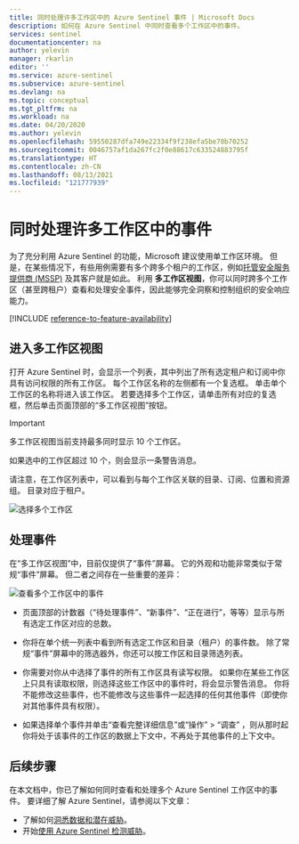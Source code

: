 ```yaml
---
title: 同时处理许多工作区中的 Azure Sentinel 事件 | Microsoft Docs
description: 如何在 Azure Sentinel 中同时查看多个工作区中的事件。
services: sentinel
documentationcenter: na
author: yelevin
manager: rkarlin
editor: ''
ms.service: azure-sentinel
ms.subservice: azure-sentinel
ms.devlang: na
ms.topic: conceptual
ms.tgt_pltfrm: na
ms.workload: na
ms.date: 04/20/2020
ms.author: yelevin
ms.openlocfilehash: 59550287dfa749e22334f9f238efa5be70b70252
ms.sourcegitcommit: 0046757af1da267fc2f0e88617c633524883795f
ms.translationtype: HT
ms.contentlocale: zh-CN
ms.lasthandoff: 08/13/2021
ms.locfileid: "121777939"
---
```

# <a name="work-with-incidents-in-many-workspaces-at-once"></a>同时处理许多工作区中的事件 

 为了充分利用 Azure Sentinel 的功能，Microsoft 建议使用单工作区环境。 但是，在某些情况下，有些用例需要有多个跨多个租户的工作区，例如[托管安全服务提供商 (MSSP)](./multiple-tenants-service-providers.md) 及其客户就是如此。 利用 **多工作区视图**，你可以同时跨多个工作区（甚至跨租户）查看和处理安全事件，因此能够完全洞察和控制组织的安全响应能力。

[!INCLUDE [reference-to-feature-availability](includes/reference-to-feature-availability.md)]

## <a name="entering-multiple-workspace-view"></a>进入多工作区视图

打开 Azure Sentinel 时，会显示一个列表，其中列出了所有选定租户和订阅中你具有访问权限的所有工作区。 每个工作区名称的左侧都有一个复选框。 单击单个工作区的名称将进入该工作区。 若要选择多个工作区，请单击所有对应的复选框，然后单击页面顶部的“多工作区视图”按钮。

> [!IMPORTANT]
> 多工作区视图当前支持最多同时显示 10 个工作区。 
> 
> 如果选中的工作区超过 10 个，则会显示一条警告消息。

请注意，在工作区列表中，可以看到与每个工作区关联的目录、订阅、位置和资源组。 目录对应于租户。

   ![选择多个工作区](./media/multiple-workspace-view/workspaces.png)

## <a name="working-with-incidents"></a>处理事件

在“多工作区视图”中，目前仅提供了“事件”屏幕。 它的外观和功能非常类似于常规“事件”屏幕。 但二者之间存在一些重要的差异：

   ![查看多个工作区中的事件](./media/multiple-workspace-view/incidents.png)

- 页面顶部的计数器（“待处理事件”、“新事件”、“正在进行”，等等）显示与所有选定工作区对应的总数。

- 你将在单个统一列表中看到所有选定工作区和目录（租户）的事件数。 除了常规“事件”屏幕中的筛选器外，你还可以按工作区和目录筛选列表。

- 你需要对你从中选择了事件的所有工作区具有读写权限。 如果你在某些工作区上只具有读取权限，则选择这些工作区中的事件时，将会显示警告消息。 你将不能修改这些事件，也不能修改与这些事件一起选择的任何其他事件（即使你对其他事件具有权限）。

- 如果选择单个事件并单击“查看完整详细信息”或“操作” > “调查” ，则从那时起你将处于该事件的工作区的数据上下文中，不再处于其他事件的上下文中。

## <a name="next-steps"></a>后续步骤
在本文档中，你已了解如何同时查看和处理多个 Azure Sentinel 工作区中的事件。 要详细了解 Azure Sentinel，请参阅以下文章：
- 了解如何[洞悉数据和潜在威胁](get-visibility.md)。
- 开始[使用 Azure Sentinel 检测威胁](detect-threats-built-in.md)。

